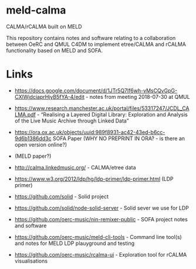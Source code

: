 # meld-calma

CALMA/rCALMA built on MELD

This repository contains notes and software relating to a collaboration between OeRC and QMUL C4DM to implement etree/CALMA and rCALMA functionality based on MELD and SOFA.

# Links

- https://docs.google.com/document/d/1JTr5Q7lf6wh-vMsCQvGpG-CXlWjdciaprHjyB5fYA-4/edit - notes from meeting 2018-07-30 at QMUL
- https://www.research.manchester.ac.uk/portal/files/53317247/JCDL_CALMA.pdf - “Realising a Layered Digital Library: Exploration and Analysis of the Live Music Archive through Linked Data” 
- https://ora.ox.ac.uk/objects/uuid:989f8931-ac42-43ed-b6cc-9d6b1386dd3c SOFA Paper
(WHY NO PREPRINT IN ORA? - is there an open version online?)
- (MELD paper?)

- http://calma.linkedmusic.org/ - CALMA/etree data
- https://www.w3.org/2012/ldp/hg/ldp-primer/ldp-primer.html  (LDP primer)
- https://github.com/solid - Solid project
- https://github.com/solid/node-solid-server - Solid sever we use for LDP
- https://github.com/oerc-music/nin-remixer-public - SOFA project notes and software
- https://github.com/oerc-music/meld-cli-tools - Command line tool(s) and notes for MELD LDP plauyground and testing
- https://github.com/oerc-music/rcalma-ui - Exploration tool for rCALMA visualisations

